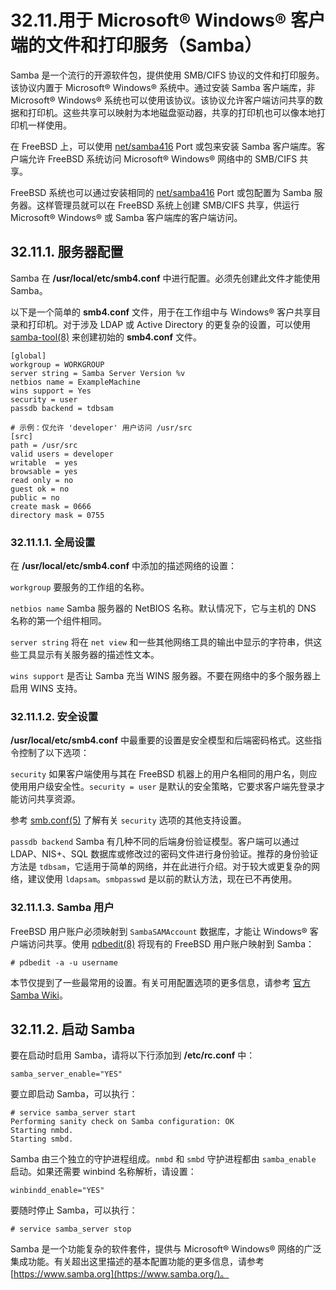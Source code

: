 # 32.11.用于 Microsoft® Windows® 客户端的文件和打印服务（Samba）

Samba 是一个流行的开源软件包，提供使用 SMB/CIFS 协议的文件和打印服务。该协议内置于 Microsoft® Windows® 系统中。通过安装 Samba 客户端库，非 Microsoft® Windows® 系统也可以使用该协议。该协议允许客户端访问共享的数据和打印机。这些共享可以映射为本地磁盘驱动器，共享的打印机也可以像本地打印机一样使用。

在 FreeBSD 上，可以使用 [net/samba416](https://cgit.freebsd.org/ports/tree/net/samba416/) Port 或包来安装 Samba 客户端库。客户端允许 FreeBSD 系统访问 Microsoft® Windows® 网络中的 SMB/CIFS 共享。

FreeBSD 系统也可以通过安装相同的 [net/samba416](https://cgit.freebsd.org/ports/tree/net/samba416/) Port 或包配置为 Samba 服务器。这样管理员就可以在 FreeBSD 系统上创建 SMB/CIFS 共享，供运行 Microsoft® Windows® 或 Samba 客户端库的客户端访问。

## 32.11.1. 服务器配置

Samba 在 **/usr/local/etc/smb4.conf** 中进行配置。必须先创建此文件才能使用 Samba。

以下是一个简单的 **smb4.conf** 文件，用于在工作组中与 Windows® 客户共享目录和打印机。对于涉及 LDAP 或 Active Directory 的更复杂的设置，可以使用 [samba-tool(8)](https://man.freebsd.org/cgi/man.cgi?query=samba-tool&sektion=8&format=html) 来创建初始的 **smb4.conf** 文件。

```
[global]
workgroup = WORKGROUP
server string = Samba Server Version %v
netbios name = ExampleMachine
wins support = Yes
security = user
passdb backend = tdbsam

# 示例：仅允许 'developer' 用户访问 /usr/src
[src]
path = /usr/src
valid users = developer
writable  = yes
browsable = yes
read only = no
guest ok = no
public = no
create mask = 0666
directory mask = 0755
```

### 32.11.1.1. 全局设置

在 **/usr/local/etc/smb4.conf** 中添加的描述网络的设置：

`workgroup`
要服务的工作组的名称。

`netbios name`
Samba 服务器的 NetBIOS 名称。默认情况下，它与主机的 DNS 名称的第一个组件相同。

`server string`
将在 `net view` 和一些其他网络工具的输出中显示的字符串，供这些工具显示有关服务器的描述性文本。

`wins support`
是否让 Samba 充当 WINS 服务器。不要在网络中的多个服务器上启用 WINS 支持。

### 32.11.1.2. 安全设置

**/usr/local/etc/smb4.conf** 中最重要的设置是安全模型和后端密码格式。这些指令控制了以下选项：

`security`
如果客户端使用与其在 FreeBSD 机器上的用户名相同的用户名，则应使用用户级安全性。`security = user` 是默认的安全策略，它要求客户端先登录才能访问共享资源。

参考 [smb.conf(5)](https://man.freebsd.org/cgi/man.cgi?query=smb.conf&sektion=5&format=html) 了解有关 `security` 选项的其他支持设置。

`passdb backend`
Samba 有几种不同的后端身份验证模型。客户端可以通过 LDAP、NIS+、SQL 数据库或修改过的密码文件进行身份验证。推荐的身份验证方法是 `tdbsam`，它适用于简单的网络，并在此进行介绍。对于较大或更复杂的网络，建议使用 `ldapsam`。`smbpasswd` 是以前的默认方法，现在已不再使用。

### 32.11.1.3. Samba 用户

FreeBSD 用户账户必须映射到 `SambaSAMAccount` 数据库，才能让 Windows® 客户端访问共享。使用 [pdbedit(8)](https://man.freebsd.org/cgi/man.cgi?query=pdbedit&sektion=8&format=html) 将现有的 FreeBSD 用户账户映射到 Samba：

```
# pdbedit -a -u username
```

本节仅提到了一些最常用的设置。有关可用配置选项的更多信息，请参考 [官方 Samba Wiki](https://wiki.samba.org/)。

## 32.11.2. 启动 Samba

要在启动时启用 Samba，请将以下行添加到 **/etc/rc.conf** 中：

```
samba_server_enable="YES"
```

要立即启动 Samba，可以执行：

```
# service samba_server start
Performing sanity check on Samba configuration: OK
Starting nmbd.
Starting smbd.
```

Samba 由三个独立的守护进程组成。`nmbd` 和 `smbd` 守护进程都由 `samba_enable` 启动。如果还需要 winbind 名称解析，请设置：

```
winbindd_enable="YES"
```

要随时停止 Samba，可以执行：

```
# service samba_server stop
```

Samba 是一个功能复杂的软件套件，提供与 Microsoft® Windows® 网络的广泛集成功能。有关超出这里描述的基本配置功能的更多信息，请参考 [https://www.samba.org](https://www.samba.org/)。
